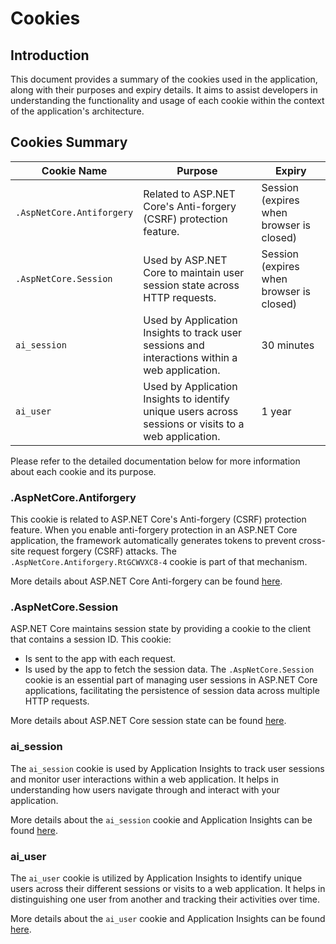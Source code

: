 ﻿# Cookies

## Introduction
This document provides a summary of the cookies used in the application, along with their purposes and expiry details. It aims to assist developers in understanding the functionality and usage of each cookie within the context of the application's architecture.

## Cookies Summary

| Cookie Name | Purpose | Expiry |
|----------------|---------------------|-----------------------|
| `.AspNetCore.Antiforgery` | Related to ASP.NET Core's Anti-forgery (CSRF) protection feature. | Session (expires when browser is closed) |
| `.AspNetCore.Session` | Used by ASP.NET Core to maintain user session state across HTTP requests. | Session (expires when browser is closed) |
| `ai_session` | Used by Application Insights to track user sessions and interactions within a web application. | 30 minutes |
| `ai_user`| Used by Application Insights to identify unique users across sessions or visits to a web application. | 1 year |

Please refer to the detailed documentation below for more information about each cookie and its purpose.

### .AspNetCore.Antiforgery

This cookie is related to ASP.NET Core's Anti-forgery (CSRF) protection feature. When you enable anti-forgery protection in an ASP.NET Core application, the framework automatically generates tokens to prevent cross-site request forgery (CSRF) attacks. The `.AspNetCore.Antiforgery.RtGCWVXC8-4` cookie is part of that mechanism.


More details about ASP.NET Core Anti-forgery can be found [here](https://learn.microsoft.com/en-us/aspnet/core/security/anti-request-forgery?view=aspnetcore-8.0).

### .AspNetCore.Session

ASP.NET Core maintains session state by providing a cookie to the client that contains a session ID. This cookie:
- Is sent to the app with each request.
- Is used by the app to fetch the session data.
  The `.AspNetCore.Session` cookie is an essential part of managing user sessions in ASP.NET Core applications, facilitating the persistence of session data across multiple HTTP requests.

More details about ASP.NET Core session state can be found [here](https://learn.microsoft.com/en-us/aspnet/core/fundamentals/app-state?view=aspnetcore-8.0#session-options).

### ai_session

The `ai_session` cookie is used by Application Insights to track user sessions and monitor user interactions within a web application. It helps in understanding how users navigate through and interact with your application.

More details about the `ai_session` cookie and Application Insights can be found [here](https://learn.microsoft.com/en-us/aspnet/core/fundamentals/app-state?view=aspnetcore-8.0#session-options).

### ai_user

The `ai_user` cookie is utilized by Application Insights to identify unique users across their different sessions or visits to a web application. It helps in distinguishing one user from another and tracking their activities over time.

More details about the `ai_user` cookie and Application Insights can be found [here](https://learn.microsoft.com/en-us/aspnet/core/fundamentals/app-state?view=aspnetcore-8.0#session-options).

